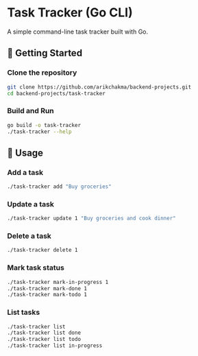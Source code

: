 # Task Tracker (Go CLI)

A simple command-line task tracker built with Go.

## 🚀 Getting Started

### Clone the repository

```bash
git clone https://github.com/arikchakma/backend-projects.git
cd backend-projects/task-tracker
```

### Build and Run

```bash
go build -o task-tracker
./task-tracker --help
```

## 📌 Usage

### Add a task

```bash
./task-tracker add "Buy groceries"
```

### Update a task

```bash
./task-tracker update 1 "Buy groceries and cook dinner"
```

### Delete a task

```bash
./task-tracker delete 1
```

### Mark task status

```bash
./task-tracker mark-in-progress 1
./task-tracker mark-done 1
./task-tracker mark-todo 1
```

### List tasks

```bash
./task-tracker list
./task-tracker list done
./task-tracker list todo
./task-tracker list in-progress
```
